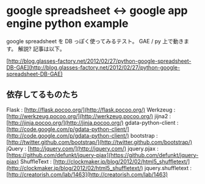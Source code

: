 google spreadsheet <-> google app engine python example
====================================

google spreadsheet を DB っぽく使ってみるテスト。
GAE / py 上で動きます。
解説? 記事は以下。

[http://blog.glasses-factory.net/2012/02/27/python-google-spreadsheet-DB-GAE](http://blog.glasses-factory.net/2012/02/27/python-google-spreadsheet-DB-GAE)

依存してるものたち
---------
Flask : [http://flask.pocoo.org/](http://flask.pocoo.org/)
Werkzeug : [http://werkzeug.pocoo.org/](http://werkzeug.pocoo.org/)
jijna2 : [http://jinja.pocoo.org/](http://jinja.pocoo.org/)
gdata-python-client : [http://code.google.com/p/gdata-python-client/](http://code.google.com/p/gdata-python-client/)
bootstrap : [http://twitter.github.com/bootstrap/](http://twitter.github.com/bootstrap/)
jQuery : [http://jquery.com/](http://jquery.com/)
jquery.pjax : [https://github.com/defunkt/jquery-pjax](https://github.com/defunkt/jquery-pjax)
ShuffleText : [http://clockmaker.jp/blog/2012/02/html5_shuffletext/](http://clockmaker.jp/blog/2012/02/html5_shuffletext/)
jquery.shuffletext : [http://creatorish.com/lab/1463](http://creatorish.com/lab/1463)

